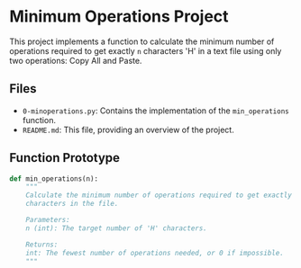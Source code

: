 # Minimum Operations Project

This project implements a function to calculate the minimum number of operations required to get exactly `n` characters 'H' in a text file using only two operations: Copy All and Paste.

## Files

- `0-minoperations.py`: Contains the implementation of the `min_operations` function.
- `README.md`: This file, providing an overview of the project.

## Function Prototype

```python
def min_operations(n):
    """
    Calculate the minimum number of operations required to get exactly n 'H'
    characters in the file.

    Parameters:
    n (int): The target number of 'H' characters.

    Returns:
    int: The fewest number of operations needed, or 0 if impossible.
    """
